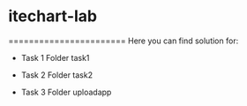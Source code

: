# itechart-lab
=======================
Here you can find solution for:

- Task 1
Folder task1

- Task 2
Folder task2

- Task 3
Folder uploadapp

